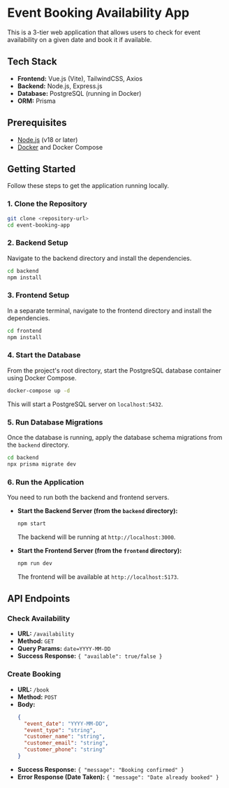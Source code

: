 # Event Booking Availability App

This is a 3-tier web application that allows users to check for event availability on a given date and book it if available.

## Tech Stack

- **Frontend:** Vue.js (Vite), TailwindCSS, Axios
- **Backend:** Node.js, Express.js
- **Database:** PostgreSQL (running in Docker)
- **ORM:** Prisma

## Prerequisites

- [Node.js](https://nodejs.org/) (v18 or later)
- [Docker](https://www.docker.com/products/docker-desktop/) and Docker Compose

## Getting Started

Follow these steps to get the application running locally.

### 1. Clone the Repository

```bash
git clone <repository-url>
cd event-booking-app
```

### 2. Backend Setup

Navigate to the backend directory and install the dependencies.

```bash
cd backend
npm install
```

### 3. Frontend Setup

In a separate terminal, navigate to the frontend directory and install the dependencies.

```bash
cd frontend
npm install
```

### 4. Start the Database

From the project's root directory, start the PostgreSQL database container using Docker Compose.

```bash
docker-compose up -d
```

This will start a PostgreSQL server on `localhost:5432`.

### 5. Run Database Migrations

Once the database is running, apply the database schema migrations from the `backend` directory.

```bash
cd backend
npx prisma migrate dev
```

### 6. Run the Application

You need to run both the backend and frontend servers.

- **Start the Backend Server (from the `backend` directory):**
  ```bash
  npm start
  ```
  The backend will be running at `http://localhost:3000`.

- **Start the Frontend Server (from the `frontend` directory):**
  ```bash
  npm run dev
  ```
  The frontend will be available at `http://localhost:5173`.

## API Endpoints

### Check Availability

- **URL:** `/availability`
- **Method:** `GET`
- **Query Params:** `date=YYYY-MM-DD`
- **Success Response:** `{ "available": true/false }`

### Create Booking

- **URL:** `/book`
- **Method:** `POST`
- **Body:**
  ```json
  {
    "event_date": "YYYY-MM-DD",
    "event_type": "string",
    "customer_name": "string",
    "customer_email": "string",
    "customer_phone": "string"
  }
  ```
- **Success Response:** `{ "message": "Booking confirmed" }`
- **Error Response (Date Taken):** `{ "message": "Date already booked" }`
